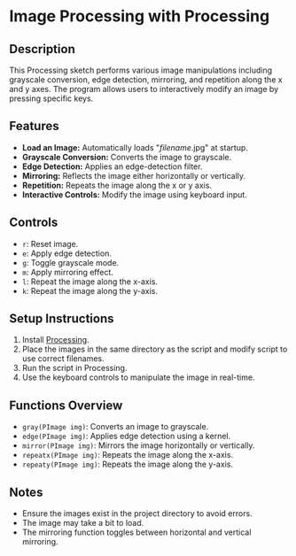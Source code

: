 # Image Processing with Processing

## Description
This Processing sketch performs various image manipulations including grayscale conversion, edge detection, mirroring, and repetition along the x and y axes. The program allows users to interactively modify an image by pressing specific keys.

## Features
- **Load an Image:** Automatically loads "*filename*.jpg" at startup.
- **Grayscale Conversion:** Converts the image to grayscale.
- **Edge Detection:** Applies an edge-detection filter.
- **Mirroring:** Reflects the image either horizontally or vertically.
- **Repetition:** Repeats the image along the x or y axis.
- **Interactive Controls:** Modify the image using keyboard input.

## Controls
- `r`: Reset image.
- `e`: Apply edge detection.
- `g`: Toggle grayscale mode.
- `m`: Apply mirroring effect.
- `l`: Repeat the image along the x-axis.
- `k`: Repeat the image along the y-axis.

## Setup Instructions
1. Install [Processing](https://processing.org/).
2. Place the images in the same directory as the script and modify script to use correct filenames.
3. Run the script in Processing.
4. Use the keyboard controls to manipulate the image in real-time.

## Functions Overview
- `gray(PImage img)`: Converts an image to grayscale.
- `edge(PImage img)`: Applies edge detection using a kernel.
- `mirror(PImage img)`: Mirrors the image horizontally or vertically.
- `repeatx(PImage img)`: Repeats the image along the x-axis.
- `repeaty(PImage img)`: Repeats the image along the y-axis.

## Notes
- Ensure the images exist in the project directory to avoid errors.
- The image may take a bit to load.
- The mirroring function toggles between horizontal and vertical mirroring.